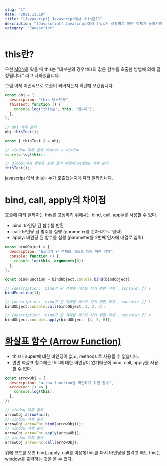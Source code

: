 ```yaml
---
slug: "1"
date: "2021.11.19"
title: "[Javascript] Javascript에서 this란??"
description: "[Javascript] Javascript에서 this가 상황별로 어떤 객체가 들어가있는지 알 수 있다."
category: "Javascript"
---
```


# this란?

우선 [MDN](https://developer.mozilla.org/ko/docs/Web/JavaScript/Reference/Operators/this)을 왔을 때 this는 "대부분의 경우 this의 값은 함수를 호출한 방법에 의해 결정됩니다." 라고 나와있습니다.

그럼 이제 어떤식으로 호출이 되어지는지 확인해 보겠습니다.

```javascript
const obj = {
  description: "this 테스트중",
  thisTest: function () {
    console.log("this는", this, "입니다");
  },
};

// obj 객체 출력
obj.thisTest();

const { thisTest } = obj;

// window 객체 출력 global = window
console.log(this);

// global에서 함수를 실행 했기 때문에 window 객체 출력
thisTest();
```

javascript 에서 this는 누가 호출했는지에 따라 달라집니다.

# bind, call, apply의 차이점

호출에 따라 달라지는 this를 고정하기 위해서는 bind, call, apply를 사용할 수 있다.

- bind: 바인딩 된 함수를 반환
- call: 바인딩 된 함수를 실행 (parameter를 순차적으로 입력)
- apply: 바인딩 된 함수를 실행 (parameter를 2번째 인자에 배열로 입력)

```javascript
const bindObject = {
  description: "bind가 된 객체를 테스트 하기 위한 객체",
  console: function () {
    console.log(this, arguments[0]);
  },
};

const bindFunction = bindObject.console.bind(bindObject);

// {description: 'bind가 된 객체를 테스트 하기 위한 객체', console: ƒ} 1
bindFunction(1);

// {description: 'bind가 된 객체를 테스트 하기 위한 객체', console: ƒ} 1
bindObject.console.call(bindObject, 1, 2, 3);

// {description: 'bind가 된 객체를 테스트 하기 위한 객체', console: ƒ} 4
bindObject.console.apply(bindObject, [4, 5, 6]);
```

# [화살표 함수 (Arrow Function)](https://developer.mozilla.org/ko/docs/Web/JavaScript/Reference/Functions/Arrow_functions)

- this나 super에 대한 바인딩이 없고, methods 로 사용될 수 없습니다.
- 반면 화살표 함수에는 this에 대한 바인딩이 없기때문에 bind, call, apply를 사용할 수 없다.

```javascript
const arrowObj = {
  description: "arrow function을 확인하기 위한 함수",
  arrowFnc: () => {
    console.log(this);
  },
};

// window 객체 출력
arrowObj.arrowFnc();
// window 객체 출력
arrowObj.arrowFnc.bind(arrowObj)();
// window 객체 출력
arrowObj.arrowFnc.apply(arrowObj);
// window 객체 출력
arrowObj.arrowFnc.call(arrowObj);
```

위에 코드를 보면 bind, apply, call를 이용해 this를 다시 바인딩을 할려고 해도 this는 window를 출력하는 것을 볼 수 있다.
